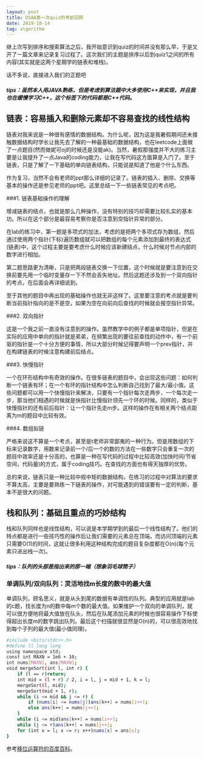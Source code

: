 ```yaml
---
layout: post
title: DSAA第一次quiz的考前回顾
date: 2019-10-14 
tag: algorithm
---
```


 继上次写到排序和搜索算法之后，我开始意识到quiz的时间并没有那么早，于是又开了一篇文章来记录复习过程了。这次我们的主题是排序以后到quiz1之间的所有内容(其实就是这两个星期学的链表和堆栈)。

 话不多说，直接进入我们的正题吧

##### tips：虽然本人用JAVA熟练，但是考虑到算法题中大多使用C++来实现，并且我也在缓慢学习C++，这个标签下的代码都是C++代码。

## 链表：容易插入和删除元素却不容易查找的线性结构

  链表对我来说是一种很有感情的数据结构。为什么呢，因为这是我暑假期间还未接触数据结构时学长让我先去了解的一种最基础的数据结构，也在leetcode上面做了一点题目(然而做妮可oj的时候还是没能ak)。当然，暑假那强度并不大的练习主要是让我提升了一点Java的coding能力，让我在写代码这方面算是入门了。至于链表，只是了解了一下基础的单向链表结构，只能说是知道了他是个什么东西。

  作为复习，当然不会有老师的ppt那么详细的记录了。链表的插入、删除、交换等基本的操作还是参见老师的ppt吧。这里总结一下一些链表常见的考点吧。

###1. 链表基础操作的理解

  增减链表的结点，也就是那么几种操作，没有特别的技巧却需要比较扎实的基本功。所以在这个部分是最容易考察你是否注意到空指针异常的部分。

  在lab的练习中，第一题是多项式的加法，考虑的是把两个多项式存为数组，然后通过使用两个指针(下标)遍历数组就可以把数组的每个元素添加到最终的表达式(链表)中，这个过程主要是要考虑什么时候应该新建结点，什么时候对节点内部的数字进行相加。

  第二题思路更为清晰，只是把两段链表交换一下位置，这个时候就是要注意到在交换前要先用一个临时变量存一下不然会丢失地址。然后这题还涉及到一个双向指针的考点，在后面会再详细说到。

  至于其他的题目中再出现的基础操作也就无非这样了。这里要注意的考点就是要判断当前指针指向的是不是空，如果为空在向前向后查找的时候就会报空指针异常。
 
###2. 双向指针

 这是一个我之前一直没有注意到的操作。虽然教学中的例子都是单项指针，但是在实际的应用中单向的指针就是弟弟，在频繁出现的要往前查找的动作中，有一个前驱的指针是一个十分方便的事情，所以大部分时候记得要声明一个prev指针，并在构建链表的时候注意构建前后结点。

###3. 快慢指针

 一个在环形结构中有奇效的操作。在很多链表的题目中，会出现这些问题：如何判断一个链表有环；在一个有环的指针结构中怎么判断自己找到了最大/最小值。这些问题都可以用一个快慢指针来解决，只要有一个指针每次走两步，一个每次走一步，那当他们相遇的时候就是快指针比慢指针领先一个环的时候。同样的，类似于快慢指针的还有前后指针：让一个指针先走m步。这样的操作在有相关两个结点距离为m的题目中比较有效。

###4. 数组拟链

 严格来说这不算是一个考点，甚至是t老师非常鄙夷的一种行为。但是用数组的下标来记录数字，用数来记录前一个/后一个的数的方法在一些数字只会重复一次的题目中效率还是十分高的，也算是一种在写代码的过程中比较高效(加快时间/节省空间，代码量)的方式，属于coding技巧。在查找的方面也有得天独厚的优势。

 总的来说，链表只是一种比较中规中矩的数据结构，在练习的过程中对算法的要求不算太高，主要是要熟练一下链表的操作，对可能遇到的错误要有一定的判断，基本不是很大的问题。

## 栈和队列：基础且重点的巧妙结构

  栈和队列同样也是线性结构，可以说是本学期学到的最后一个线性结构了。他们的特点都是进行一些技巧性的操作后让我们需要的元素总在顶端，而访问顶端的元素只需要O(1)的时间，这就让很多利用这种结构完成的题目复杂度都在O(n)(每个元素只进出栈一次)。

##### tips：队列的头部是指出来的那一端（想象羽毛球筒子）

### 单调队列/双向队列：灵活地找m长度的数中的最大值
  单调队列，顾名思义，就是从头到尾的数据有单调性的队列。典型的应用就是lab的c题，找长度为n的数中每m个数的最大值。如果维护一个双向的单调队列，就可以很方便地将最大值放在队头，然后在队尾添加元素的时候也很容易操作下标使得超出长度m的数字跳出队列。最后这个扫描就很显然是O(n)的，可以很高效地找到每个子列的最大值(最小值同理)。
  

```bash
#include <bits/stdc++.h>
#define ll long long
using namespace std;
const int MAXN = 1e6 + 10;
int nums[MAXN], ans[MAXN];
void mergeSort(int l, int r) {
    if (l == r)return;
    int mid = (l + r) / 2, i = l, j = mid + 1, k = l;
    mergeSort(l, mid);
    mergeSort(mid + 1, r);
    while (i <= mid && j <= r) {
        if (nums[i] <= nums[j])ans[k++] = nums[i++];
        else ans[k++] = nums[j++];
    }
    while (i <= mid)ans[k++] = nums[i++];
    while (j <= r)ans[k++] = nums[j++];
    for (int x = l; x <= r; x++)nums[x] = ans[x];
}
```
  参考[移位运算符的百度百科](https://baike.baidu.com/item/%E7%A7%BB%E4%BD%8D%E8%BF%90%E7%AE%97%E7%AC%A6/5622348?fr=aladdin)。
